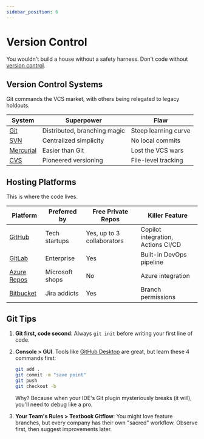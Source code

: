 ```yaml
---
sidebar_position: 6
---
```


# Version Control

You wouldn't build a house without a safety harness. Don't code without [version control](https://github.com/resources/articles/software-development/what-is-version-control).

## Version Control Systems

Git commands the VCS market, with others being relegated to legacy holdouts.

| System                                      | Superpower                   | Flaw                 |
|---------------------------------------------|------------------------------|----------------------|
| [Git](https://git-scm.com/)                 | Distributed, branching magic | Steep learning curve |
| [SVN](https://subversion.apache.org/)       | Centralized simplicity       | No local commits     |
| [Mercurial](https://www.mercurial-scm.org/) | Easier than Git              | Lost the VCS wars    |
| [CVS](https://cvs.nongnu.org/)              | Pioneered versioning         | File-level tracking  |

## Hosting Platforms

This is where the code lives.

| Platform                                                         | Preferred by    | Free Private Repos         | Killer Feature                     |
|------------------------------------------------------------------|-----------------|----------------------------|------------------------------------|
| [GitHub](https://github.com/)                                    | Tech startups   | Yes, up to 3 collaborators | Copilot integration, Actions CI/CD |
| [GitLab](https://gitlab.com/)                                    | Enterprise      | Yes️                       | Built-in DevOps pipeline           |
| [Azure Repos](https://azure.microsoft.com/products/devops/repos) | Microsoft shops | No                         | Azure integration                  |
| [Bitbucket](https://bitbucket.org/)                              | Jira addicts    | Yes                        | Branch permissions                 |

## Git Tips

1. **Git first, code second**: Always `git init` before writing your first line of code.
2. **Console > GUI**. Tools like [GitHub Desktop](https://desktop.github.com/download/) are great, but learn these 4 commands first:

    ```bash
    git add .
    git commit -m "save point"
    git push
    git checkout -b
    ```

   Why? Because when your IDE's Git plugin mysteriously breaks (it will), you'll need to debug like a pro.
3. **Your Team's Rules > Textbook Gitflow**: You might love feature branches, but every company has their own "sacred" workflow. Observe first, then suggest improvements later.
